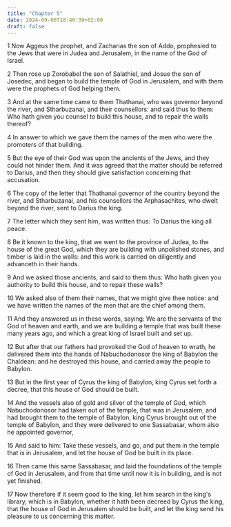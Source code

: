 ```yaml
---
title: "Chapter 5"
date: 2024-09-06T18:40:39+02:00
draft: false
---
```




1 Now Aggeus the prophet, and Zacharias the son of Addo, prophesied to the Jews that were in Judea and Jerusalem, in the name of the God of Israel.

2 Then rose up Zorobabel the son of Salathiel, and Josue the son of Josedec, and began to build the temple of God in Jerusalem, and with them were the prophets of God helping them.

3 And at the same time came to them Thathanai, who was governor beyond the river, and Stharbuzanai, and their counsellors: and said thus to them: Who hath given you counsel to build this house, and to repair the walls thereof?

4 In answer to which we gave them the names of the men who were the promoters of that building.

5 But the eye of their God was upon the ancients of the Jews, and they could not hinder them. And it was agreed that the matter should be referred to Darius, and then they should give satisfaction concerning that accusation.

6 The copy of the letter that Thathanai governor of the country beyond the river, and Stharbuzanai, and his counsellors the Arphasachites, who dwelt beyond the river, sent to Darius the king.

7 The letter which they sent him, was written thus: To Darius the king all peace.

8 Be it known to the king, that we went to the province of Judea, to the house of the great God, which they are building with unpolished stones, and timber is laid in the walls: and this work is carried on diligently and advanceth in their hands.

9 And we asked those ancients, and said to them thus: Who hath given you authority to build this house, and to repair these walls?

10 We asked also of them their names, that we might give thee notice: and we have written the names of the men that are the chief among them.

11 And they answered us in these words, saying: We are the servants of the God of heaven and earth, and we are building a temple that was built these many years ago, and which a great king of Israel built and set up.

12 But after that our fathers had provoked the God of heaven to wrath, he delivered them into the hands of Nabuchodonosor the king of Babylon the Chaldean: and he destroyed this house, and carried away the people to Babylon.

13 But in the first year of Cyrus the king of Babylon, king Cyrus set forth a decree, that this house of God should be built.

14 And the vessels also of gold and silver of the temple of God, which Nabuchodonosor had taken out of the temple, that was in Jerusalem, and had brought them to the temple of Babylon, king Cyrus brought out of the temple of Babylon, and they were delivered to one Sassabasar, whom also he appointed governor,

15 And said to him: Take these vessels, and go, and put them in the temple that is in Jerusalem, and let the house of God be built in its place.

16 Then came this same Sassabasar, and laid the foundations of the temple of God in Jerusalem, and from that time until now it is in building, and is not yet finished.

17 Now therefore if it seem good to the king, let him search in the king's library, which is in Babylon, whether it hath been decreed by Cyrus the king, that the house of God in Jerusalem should be built, and let the king send his pleasure to us concerning this matter.


